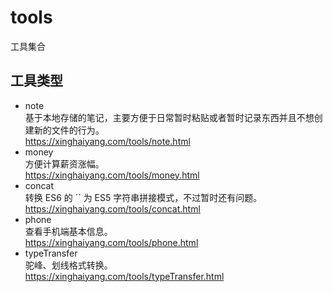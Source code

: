 # tools
工具集合

## 工具类型
* note  
  基于本地存储的笔记，主要方便于日常暂时粘贴或者暂时记录东西并且不想创建新的文件的行为。  
  https://xinghaiyang.com/tools/note.html
* money  
  方便计算薪资涨幅。  
  https://xinghaiyang.com/tools/money.html
* concat  
  转换 ES6 的 `` 为 ES5 字符串拼接模式，不过暂时还有问题。  
  https://xinghaiyang.com/tools/concat.html
* phone  
  查看手机端基本信息。  
  https://xinghaiyang.com/tools/phone.html
* typeTransfer  
  驼峰、划线格式转换。  
  https://xinghaiyang.com/tools/typeTransfer.html